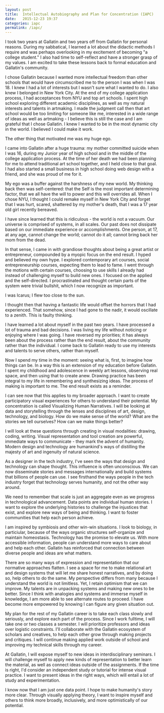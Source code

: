 ```yaml
---
layout: post
title:  Intellectual Autobiography and Plan for Concentration (IAPC)
date:   2015-12-23 19:37
categories: iapc
permalink: /iapc/
---
```


I took two years at Gallatin and two years off from Gallatin for personal reasons. During my sabbatical, I learned a lot about the didactic methods I require and was perhaps overlooking in my excitement of becoming "a college student." I also had time to self-reflect and have a stronger grasp of my values. I am excited to take these lessons back to formal education and Gallatin's community.

I chose Gallatin because I wanted more intellectual freedom than other schools that would have circumscribed me to the person I was when I was 18. I knew I had a lot of interests but I wasn't sure what I wanted to do. I also knew I belonged in New York City. At the end of my college application process, I had acceptances from NYU and top art schools. I spent high school exploring different academic disciplines, as well as my natural interests and talents in artmaking. I made the judgment call then that art school would be too limiting for someone like me, interested in a wide range of ideas as well as artmaking - I believe this is still the case and I am grateful that I chose Gallatin. I knew I wanted to be in the most dynamic city in the world. I believed I could make it work.

The other thing that motivated me was my huge ego.

I came into Gallatin after a huge trauma: my mother committed suicide when I was 16, during my Junior year of high school and in the middle of the college application process. At the time of her death we had been planning for me to attend traditional art school together, and I held close to that goal. I had also started a small business in high school doing web design with a friend, and she was proud of me for it.

My ego was a buffer against the harshness of my new world. My thinking back then was self-centered: that the Self is the most important determining factor, that we all have the will to power and this will overrides all. When I chose NYU, I thought I could remake myself in New York City and forget that I was hurt, scared, shattered by my mother's death, that I was a 17 year old girl recently bereaved.

I have since learned that this is ridiculous - the world is not a vacuum. Our universe is comprised of systems, in all scales. Our past does not dissipate based on our immediate experience or accomplishments. One person, at 17, at any age, cannot change the world; cannot do it all; cannot bring back her mom from the dead.

In that sense, I came in with grandiose thoughts about being a great artist or entrepreneur, compounded by a myopic focus on the end result. I hyped and believed my own hype. I explored contemporary art courses, social entrepreneurship courses, expecting them to lead to fame. I went through the motions with certain courses, choosing to use skills I already had instead of challenging myself to build new ones. I focused on the applied and the self-directed. I procrastinated and thought certain parts of the system were trivial bullshit, which I now recognize as important.

I was Icarus; I flew too close to the sun.

I thought then that having a fantastic life would offset the horrors that I had experienced. That somehow, since I had gone to the nadir, it would oscillate to a zenith. This is faulty thinking.

I have learned a lot about myself in the past two years. I have processed a lot of trauma and bad decisions. I was living my life without noticing or enjoying where I was going. I have reversed my priorities; it has always been about the process rather than the end result, about the community rather than the individual. I come back to Gallatin ready to use my interests and talents to serve others, rather than myself.

Now I spend my time in the moment: seeing what is, first, to imagine how things can be. In a way this is an extension of my education before Gallatin. I spent my childhood and adolescence in weekly art lessons, observing real space, and then using that to create anew. Drawing practice has been integral to my life in remembering and synthesizing ideas. The process of making is important to me. The end result exists as a reminder.

I can see now that this applies to my broader approach. I want to create participatory visual experiences for others to understand their potential. My concentration is called Visualizing Human Narratives. I will be looking at data and storytelling through the lenses and disciplines of art, design, technology, and biology. How do we make sense of the world? What are the stories we tell ourselves? How can we make things better?

I will look at these questions through creating in visual modalities: drawing, coding, writing. Visual representation and tool creation are powerful, immediate ways to communicate - they mark the advent of humanity. Modern design and technology are humankind's ways of distilling the majesty of art and ingenuity of natural science. 

As a designer in the tech industry, I've seen the ways that design and technology can shape thought. This influence is often unconscious. We can now disseminate stories and messages internationally and build systems that billions of people can use. I see firsthand the ways people in the tech industry forget that technology serves humanity, and not the other way around. 

We need to remember that scale is just an aggregate even as we progress in technological advancement. Data points are individual human stories. I want to explore the underlying histories to challenge the injustices that exist, and explore new ways of being and thinking. I want to foster communities that help each person achieve.

I am inspired by symbiosis and other win-win situations. I look to biology, in particiular, because of the ways organic structures self-organize and maintain homeostasis. Technology has the promise to elevate us. With more accessible information, people can understand more ways to care about and help each other. Gallatin has reinforced that connection between diverse people and ideas are what matters. 

There are so many ways of expression and representation that our normative approaches flatten. I see a space for me to make relational art and design systems that will let me share honest narratives, and by doing so, help others to do the same. My perspective differs from many because I understand the world is not limitless. Yet, I retain optimism that we can improve. My talents are in unpacking systems and making new ones to be better. Since I think with analogies and systems and immerse myself in knowledge, I am more able to see alternate routes to proceed. I have become more empowered by knowing I can figure any given situation out. 

My plan for the rest of my Gallatin career is to take each class slowly and seriously, and explore each part of the process. Since I work fulltime, I will take one or two classes a semester. I will prioritize professors and ideas over logistic constraints. I'll collaborate with the Gallatin ecosystem of scholars and creatives, to help each other grow through making projects and critiques. I will continue making applied work outside of school and improving my technical skills through my career.

At Gallatin, I will expose myself to new ideas in interdisciplinary seminars. I will challenge myself to apply new kinds of representation to better learn the material, as well as connect ideas outside of the assignments. If the time is right, I'd consider an independent study or tutorial for intense visual practice. I want to present ideas in the right ways, which will entail a lot of study and experimentation.

I know now that I am just one data point. I hope to make humanity's story more clear. Through visually applying theory, I want to inspire myself and others to think more broadly, inclusively, and more optimistically of our potential.